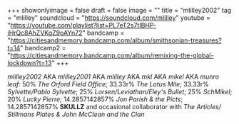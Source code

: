 +++
showonlyimage = false
draft = false
image = ""
title = "mlilley2002"
tag = "mlilley"
soundcloud = "https://soundcloud.com/mlilley"
youtube = "https://youtube.com/playlist?list=PL7eT2s7tIBHP-iHrQc8AhZVKqZ9oAYn72"
bandcamp = "https://citiesandmemory.bandcamp.com/album/smithsonian-treasures?t=14"
bandcamp2 = "https://citiesandmemory.bandcamp.com/album/remixing-the-global-lockdown?t=13"
+++

*mlilley2002* AKA *mlilley2001* AKA *mlilley* AKA *mkl* AKA *mikel* AKA *munro leaf*: 50% *The Orford Field Office*; 33.33r% *The Lotus Mile*; 33.33r% *Sylvette/Pablo Sylvette*; 25% *Lorsen/Leviathan/Eley's Bullet*; 25% *SchMikel*; 20% *Lucky Pierre*; 14.2857142857% *Jon Parish & the Picts*; 14.2857142857% **SKULLZ** and occasional collaborator with *The Articles/ Stillmans Plates & John McClean and the Clan*

